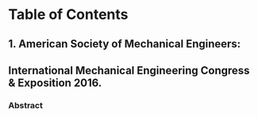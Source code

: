 # Table of Contents

## 1. American Society of Mechanical Engineers: 
##  International Mechanical Engineering Congress & Exposition 2016.

### Abstract
